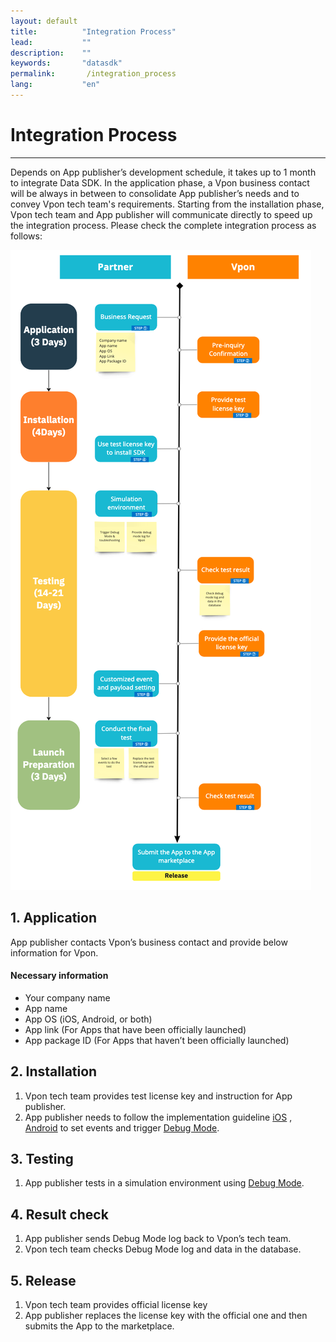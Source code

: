 ```yaml
---
layout: default
title:          "Integration Process"
lead:           ""
description:    ""
keywords:       "datasdk"
permalink:       /integration_process
lang:           "en"
---
```


# Integration Process
---

Depends on App publisher’s development schedule, it takes up to 1 month to integrate Data SDK. In the application phase, a Vpon business contact will be always in between to consolidate App publisher’s needs and to convey Vpon tech team's requirements. Starting from the installation phase, Vpon tech team and App publisher will communicate directly to speed up the integration process. Please check the complete integration process as follows:

![](/docs/images/integration_process_2.png) 

## 1. Application
App publisher contacts Vpon’s business contact and provide below information for Vpon. 
#### Necessary information
- Your company name
- App name
- App OS (iOS, Android, or both)
- App link (For Apps that have been officially launched)
- App package ID (For Apps that haven’t been officially launched)
  
## 2. Installation
1. Vpon tech team provides test license key and instruction for App publisher.
2. App publisher needs to follow the implementation guideline [iOS](iOS.md) , [Android](Android.md) to set events and trigger [Debug Mode](DebugMode.md).
  
  
## 3. Testing
1. App publisher tests in a simulation environment using [Debug Mode](DebugMode.m).
 
## 4.  Result check
1. App publisher sends Debug Mode log back to Vpon’s tech team.
2. Vpon tech team checks Debug Mode log and data in the database.

## 5. Release
1. Vpon tech team provides official license key
2. App publisher replaces the license key with the official one and then submits the App to the marketplace.
  

